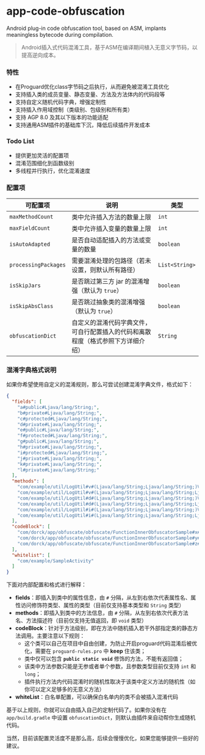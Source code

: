 # app-code-obfuscation
Android plug-in code obfuscation tool, based on ASM, implants meaningless bytecode during compilation.
> Android插入式代码混淆工具，基于ASM在编译期间植入无意义字节码，以提高逆向成本。

### 特性
- 在Proguard优化class字节码之后执行，从而避免被混淆工具优化
- 支持插入类的成员变量、静态变量、方法及方法体内的代码段等
- 支持自定义随机代码字典，增强定制性
- 支持插入作用域控制（类级别、包级别和所有类）
- 支持 AGP 8.0 及其以下版本的功能适配
- 支持通用ASM插件的基础库下沉，降低后续插件开发成本

### Todo List
- 提供更加灵活的配置项
- 混淆范围细化到函数级别
- 多线程并行执行，优化混淆速度

### 配置项

| 可配置项             | 说明                                                         | 类型           |
| -------------------- | ------------------------------------------------------------ | -------------- |
| `maxMethodCount`     | 类中允许插入方法的数量上限                                   | `int`          |
| `maxFieldCount`      | 类中允许插入变量的数量上限                                   | `int`          |
| `isAutoAdapted`      | 是否自动适配插入的方法或变量的数量                           | `boolean`      |
| `processingPackages` | 需要混淆处理的包路径（若未设置，则默认所有路径）             | `List<String>` |
| `isSkipJars`         | 是否跳过第三方 jar 的混淆增强（默认为 `true`）               | `boolean`      |
| `isSkipAbsClass`     | 是否跳过抽象类的混淆增强（默认为 `true`）                    | `boolean`      |
| `obfuscationDict`    | 自定义的混淆代码字典文件，可自行配置插入的代码和离散程度（格式参照下方详细介绍） | `String`       |

### 混淆字典格式说明

如果你希望使用自定义的混淆规则，那么可尝试创建混淆字典文件，格式如下：

```json
{
  "fields": [
    "a#public#Ljava/lang/String;",
    "b#private#Ljava/lang/String;",
    "c#protected#Ljava/lang/String;",
    "d#private#Ljava/lang/String;",
    "e#public#Ljava/lang/String;",
    "f#protected#Ljava/lang/String;",
    "g#public#Ljava/lang/String;",
    "h#private#Ljava/lang/String;",
    "i#protected#Ljava/lang/String;",
    "j#private#Ljava/lang/String;",
    "k#private#Ljava/lang/String;",
    "l#private#Ljava/lang/String;"
  ],
  "methods": [
    "com/example/util/LogUtil#v#(Ljava/lang/String;Ljava/lang/String;)V",
    "com/example/util/LogUtil#v#(Ljava/lang/String;Ljava/lang/String;Ljava/lang/Throwable;)V",
    "com/example/util/LogUtil#d#(Ljava/lang/String;Ljava/lang/String;)V",
    "com/example/util/LogUtil#d#(Ljava/lang/String;Ljava/lang/String;Ljava/lang/Throwable;)V",
    "com/example/util/LogUtil#i#(Ljava/lang/String;Ljava/lang/String;)V",
    "com/example/util/LogUtil#i#(Ljava/lang/String;Ljava/lang/String;Ljava/lang/Throwable;)V"
  ],
  "codeBlock": [
    "com/dorck/app/obfuscate/obfuscate/FunctionInnerObfuscatorSample#x#()V",
    "com/dorck/app/obfuscate/obfuscate/FunctionInnerObfuscatorSample#y#(I)V",
    "com/dorck/app/obfuscate/obfuscate/FunctionInnerObfuscatorSample#z#(J)V"
  ],
  "whitelist": [
    "com/example/SampleActivity"
  ]
}
```

下面对内部配置和格式进行解释：

- **fields**：即插入到类中的属性信息，由 `#` 分隔，从左到右依次代表属性名、属性访问修饰符类型、属性的类型（目前仅支持基本类型和 `String` 类型）
- **methods**：即插入到类中的方法信息，由 `#` 分隔，从左到右依次代表方法名、方法描述符（目前仅支持无值返回，即 `void` 类型）
- **codeBlock**：针对于方法级别，即在方法中随机插入若干外部指定类的静态方法调用。主要注意以下规则：
  - 这个类可以自己在项目中自由创建，为防止开启proguard代码混淆后被优化，需要在 `proguard-rules.pro` 中 **keep** 住该类；
  - 类中仅可以包含 **`public static void`** 修饰的方法，不能有返回值；
  - 该类中方法参数只能是无参或者单个参数，且参数类型目前仅支持 `int` 和 `long`；
  - 插件执行方法内代码混淆时的随机性取决于该类中定义方法的随机性（如你可以定义足够多的无意义方法）
- **whiteList**：白名单配置，可以确保白名单内的类不会被插入混淆代码

基于以上规则，你就可以自由插入自己的定制代码了。如果你没有在 `app/build.gradle` 中设置 `obfuscationDict`，则默认由插件来自动帮你生成随机代码。

当然，目前该配置灵活度不是那么高，后续会慢慢优化，如果您能够提供一些好的建议。